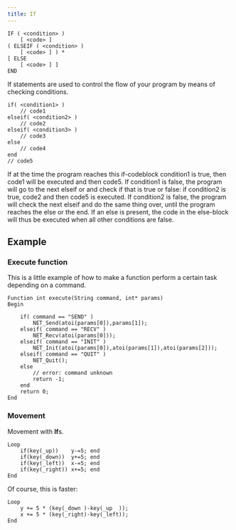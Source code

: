 ```yaml
---
title: If
---
```


    IF ( <condition> )
        [ <code> ]
    ( ELSEIF ( <condition> )
        [ <code> ] ) *
    [ ELSE
        [ <code> ] ]
    END

If statements are used to control the flow of your program by means of checking conditions.

    if( <condition1> )
        // code1
    elseif( <condition2> )
        // code2
    elseif( <condition3> )
        // code3
    else
        // code4
    end
    // code5

If at the time the program reaches this if-codeblock condition1 is true, then code1 will be executed and then code5. If condition1 is false, the program will go to the next elseif or and check if that is true or false: if condition2 is true, code2 and then code5 is executed. If condition2 is false, the program will check the next elseif and do the same thing over, until the program reaches the else or the end. If an else is present, the code in the else-block will thus be executed when all other conditions are false.

## Example

### Execute function

This is a little example of how to make a function perform a certain task depending on a command.

```
Function int execute(String command, int* params)
Begin

    if( command == "SEND" )
        NET_Send(atoi(params[0]),params[1]);
    elseif( command == "RECV" )
        NET_Recv(atoi(params[0]));
    elseif( command == "INIT" )
        NET_Init(atoi(params[0]),atoi(params[1]),atoi(params[2]));
    elseif( command == "QUIT" )
        NET_Quit();
    else
        // error: command unknown
        return -1;
    end
    return 0;
End
```

### Movement

Movement with **If**s.

```
Loop
    if(key(_up))    y-=5; end
    if(key(_down))  y+=5; end
    if(key(_left))  x-=5; end
    if(key(_right)) x+=5; end
End
```

Of course, this is faster:

```
Loop
    y += 5 * (key(_down )-key(_up  ));
    x += 5 * (key(_right)-key(_left));
End
```

